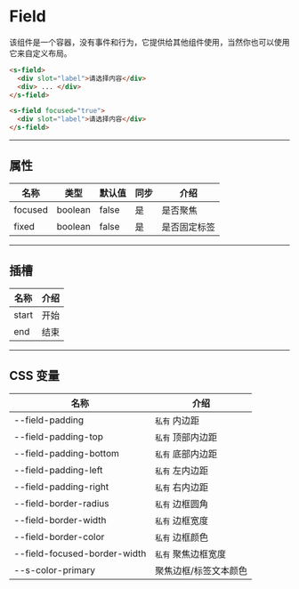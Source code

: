# Field

该组件是一个容器，没有事件和行为，它提供给其他组件使用，当然你也可以使用它来自定义布局。

```html preview
<s-field>
  <div slot="label">请选择内容</div>
  <div> ... </div>
</s-field>

<s-field focused="true">
  <div slot="label">请选择内容</div>
</s-field>
```

---

## 属性

| 名称    | 类型     | 默认值 | 同步 | 介绍        |
| ------- | ------- | ------ | --- | ----------- |
| focused | boolean | false  | 是  | 是否聚焦     |
| fixed   | boolean | false  | 是  | 是否固定标签 |

---

## 插槽

| 名称  | 介绍    |
| ----- | ------ |
| start | 开始   |
| end   | 结束   |

---

## CSS 变量

| 名称                         | 介绍                 |
| ---------------------------- | ------------------- |
| --field-padding              | `私有` 内边距        |
| --field-padding-top          | `私有` 顶部内边距    |
| --field-padding-bottom       | `私有` 底部内边距    |
| --field-padding-left         | `私有` 左内边距      |
| --field-padding-right        | `私有` 右内边距      |
| --field-border-radius        | `私有` 边框圆角      |
| --field-border-width         | `私有` 边框宽度      |
| --field-border-color         | `私有` 边框颜色      |
| --field-focused-border-width | `私有` 聚焦边框宽度   |
| --s-color-primary            | 聚焦边框/标签文本颜色 |